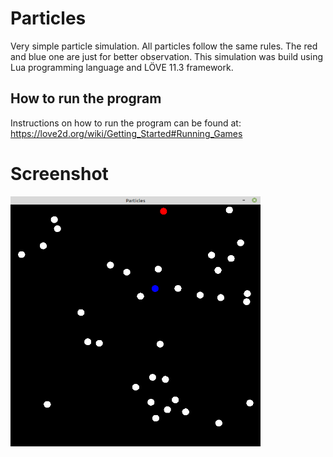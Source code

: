 # Particles
Very simple particle simulation.
All particles follow the same rules.
The red and blue one are just for better observation.
This simulation was build using Lua programming language and LÖVE 11.3 framework.

## How to run the program
Instructions on how to run the program can be found at: https://love2d.org/wiki/Getting_Started#Running_Games

# Screenshot
<img src="https://github.com/MatheusCod/Particles/blob/master/screenshot.png" width="400" height="400">
